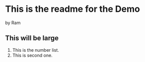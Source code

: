 This is the readme for the Demo
================================
by Ram


## This will be large
1. This is the number list.
2. This is second one.

